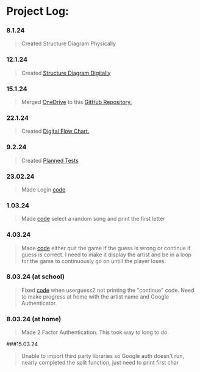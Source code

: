 # Project Log:

### 8.1.24
>Created Structure Diagram Physically

### 12.1.24 
>Created [Structure Diagram Digitally](https://github.com/KainSummerfield1/ComputerScienceProject/blob/main/Files/StructureDiagram.png)

### 15.1.24
>Merged [OneDrive](https://www.microsoft.com/en-gb/microsoft-365/onedrive/online-cloud-storage) to this [GitHub Repository.](https://github.com/KainSummerfield1/ComputerScienceProject)

### 22.1.24
>Created [Digital Flow Chart.](https://github.com/KainSummerfield1/ComputerScienceProject/blob/main/Files/flowchart.png)

### 9.2.24
>Created [Planned Tests](https://github.com/KainSummerfield1/ComputerScienceProject/blob/main/Files/tests)

### 23.02.24
>Made Login [code](https://github.com/KainSummerfield1/ComputerScienceProject/blob/main/Code/Project.py)

### 1.03.24
>Made [code](https://github.com/KainSummerfield1/ComputerScienceProject/blob/main/Code/Project.py) select a random song and print the first letter

### 4.03.24
>Made [code](https://github.com/KainSummerfield1/ComputerScienceProject/blob/main/Code/Project.py) either quit the game if the guess is wrong or continue if guess is correct. I need to make it display the artist and be in a loop for the game to continuously go on untill the player loses.

### 8.03.24 (at school)
>Fixed [code](https://github.com/KainSummerfield1/ComputerScienceProject/blob/main/Code/Project.py) when userguess2 not printing the "continue" code. Need to make progress at home with the artist name and Google Authenticator.

### 8.03.24 (at home)
>Made 2 Factor Authentication. This took way to long to do.

###15.03.24
>Unable to import third party libraries so Google auth doesn't run, nearly completed the split function, just need to print first char
